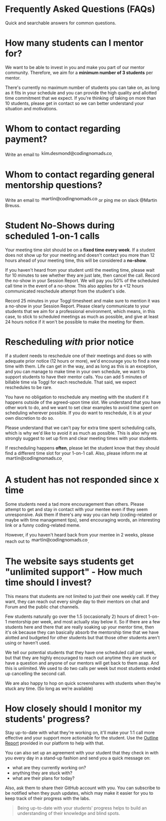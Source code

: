 # Frequently Asked Questions (FAQs)

Quick and searchable answers for common questions.

# How many students can I mentor for?

We want to be able to invest in you and make you part of our mentor community. Therefore, we aim for a **minimum number of 3 students** per mentor.

There's currently no maximum number of students you can take on, as long as it fits in your schedule and you can provide the high quality and allotted time commitment that we expect. If you're thinking of taking on more than 10 students, please get in contact so we can better understand your situation and motivations.

# Whom to contact regarding payment?

Write an email to <img style="display: inline-block;" alt="contact address for kim" src="../images/email_kim.png"/>.

# Whom to contact regarding general mentorship questions?

Write an email to <img style="display: inline-block;" alt="contact address for martin" src="../images/email_martin.png"/> or ping me on slack @Martin Breuss.

# Student No-Shows during scheduled 1-on-1 calls

Your meeting time slot should be on a **fixed time every week**. If a student does not show up for your meeting and doesn't contact you more than 12 hours ahead of your meeting time, this will be considered a **no-show**.

If you haven't heard from your student until the meeting time, please wait for 10 minutes to see whether they are just late, then cancel the call. Record the no-show in your Session Report. We will pay you 50% of the scheduled call time in the event of a no-show. This also applies for a <12 hours communicated reschedule attempt from the student's side.

Record 25 minutes in your Toggl timesheet and make sure to mention it was a no-show in your Session Report. Please clearly communicate to your students that we aim for a professional environment, which means, in this case, to stick to scheduled meetings as much as possible, and give at least 24 hours notice if it won't be possible to make the meeting for them.

# Rescheduling _with_ prior notice

If a student needs to reschedule one of their meetings and does so with adequate prior notice (12 hours or more), we'd encourage you to find a new time with them. Life can get in the way, and as long as this is an exception, and you can manage to make time in your own schedule, we want to support students to have their mentor calls. You can add 5 minutes of billable time via Toggl for each reschedule. That said, we expect reschedules to be rare.

You have no obligation to reschedule any meeting with the student if it happens outside of the agreed-upon time slot. We understand that you have other work to do, and we want to set clear examples to avoid time spent on scheduling wherever possible. If you do want to reschedule, it is at your own discretion to do so.

Please understand that we can't pay for extra time spent scheduling calls, which is why we'd like to avoid it as much as possible. This is also why we strongly suggest to set up firm and clear meeting times with your students.

If rescheduling happens **often**, please let the student know that they should find a different time slot for your 1-on-1 call. Also, please inform me at <img style="display: inline-block;" alt="contact address for martin" src="../images/email_martin.png"/>.

# A student has not responded since x time

Some students need a tad more encouragement than others. Please attempt to get and stay in contact with your mentee even if they seem unresponsive. Ask them if there's any way you can help (coding-related or maybe with time management tips), send encouraging words, an interesting link or a funny coding-related meme.

However, if you haven't heard back from your mentee in 2 weeks, please reach out to <img style="display: inline-block;" alt="contact address for martin" src="../images/email_martin.png"/>.

# The website says students get "unlimited support" - How much time should I invest?

This means that students are not limited to just their one weekly call. If they want, they can reach out every single day to their mentors on chat and Forum and the public chat channels.

Few students naturally go over the 1.5 (occasionally 2)  hours of direct 1-on-1 mentorship per week, and most actually stay below it. So if there are a few students here and there that are really soaking up your mentor time, then it's ok because they can basically absorb the mentorship time that we have alotted and budgeted for other students but that those other students aren't using or haven't used.

We tell our potential students that they have one scheduled call per week, but that they are highly encouraged to reach out anytime they are stuck or have a question and anyone of our mentors will get back to them asap. And this is unlimited. We used to do two calls per week but most students ended up cancelling the second call. 

We are also happy to hop on quick screenshares with students when they’re stuck any time. (So long as we’re available)

# How closely should I monitor my students' progress?

Stay up-to-date with what they're working on, it'll make your 1:1 call more effective and your support more actionable for the student. Use the [Outline Report](05_tools.md#how-to-find-student-progress-logs) provided in our platform to help with that.

You can also set up an agreement with your student that they check in with you every day in a stand-up fashion and send you a quick message on:
* what are they currently working on?
* anything they are stuck with?
* what are their plans for today?

Also, ask them to share their GitHub account with you. You can subscribe to be notified when they push updates, which may make it easier for you to keep track of their progress with the labs.

>Being up-to-date with your students' progress helps to build an understanding of their knowledge and blind spots.